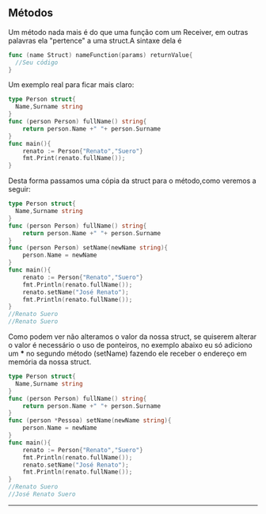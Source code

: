 ## Métodos

Um método nada mais é do que uma função com um Receiver, em outras palavras ela "pertence" a uma struct.A sintaxe dela é
```go
func (name Struct) nameFunction(params) returnValue{
  //Seu código
}
```
Um exemplo real para ficar mais claro:
```go
type Person struct{
  Name,Surname string
}
func (person Person) fullName() string{
	return person.Name +" "+ person.Surname
}
func main(){
	renato := Person{"Renato","Suero"}
	fmt.Print(renato.fullName());
}
```
Desta forma passamos uma cópia da struct para o método,como veremos a seguir:
```go
type Person struct{
  Name,Surname string
}
func (person Person) fullName() string{
	return person.Name +" "+ person.Surname
}
func (person Person) setName(newName string){
	person.Name = newName
}
func main(){
	renato := Person{"Renato","Suero"}
	fmt.Println(renato.fullName());
	renato.setName("José Renato");
	fmt.Println(renato.fullName());
}
//Renato Suero
//Renato Suero
```
Como podem ver não alteramos o valor da nossa struct, se quiserem alterar o valor é necessário o uso de ponteiros, no exemplo abaixo eu só adiciono um **\*** no segundo método (setName) fazendo ele receber o endereço em memória da nossa struct.
```go
type Person struct{
  Name,Surname string
}
func (person Person) fullName() string{
	return person.Name +" "+ person.Surname
}
func (person *Pessoa) setName(newName string){
	person.Name = newName
}
func main(){
	renato := Person{"Renato","Suero"}
	fmt.Println(renato.fullName());
	renato.setName("José Renato");
	fmt.Println(renato.fullName());
}
//Renato Suero
//José Renato Suero
```
___
